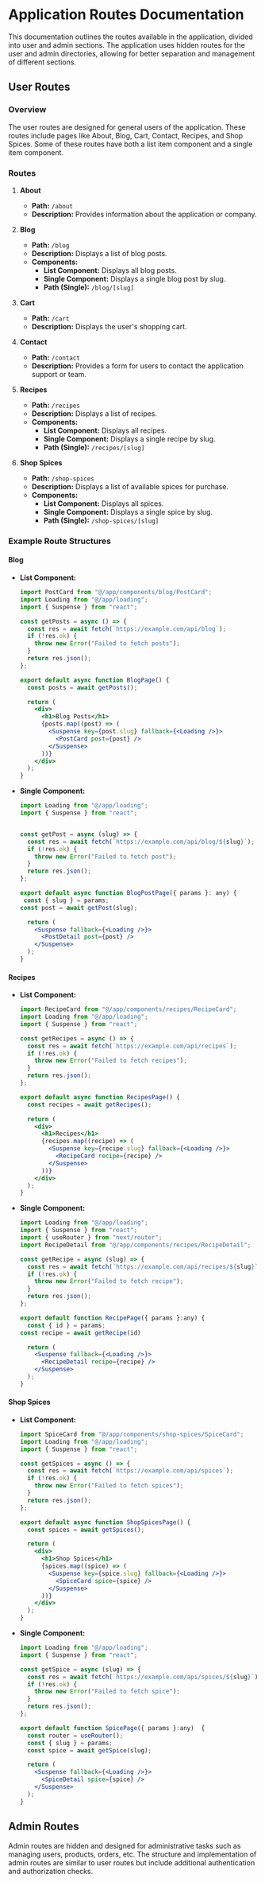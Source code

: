 # Application Routes Documentation

This documentation outlines the routes available in the application, divided into user and admin sections. The application uses hidden routes for the user and admin directories, allowing for better separation and management of different sections.

## User Routes

### Overview

The user routes are designed for general users of the application. These routes include pages like About, Blog, Cart, Contact, Recipes, and Shop Spices. Some of these routes have both a list item component and a single item component.

### Routes

1. **About**
   - **Path:** `/about`
   - **Description:** Provides information about the application or company.

2. **Blog**
   - **Path:** `/blog`
   - **Description:** Displays a list of blog posts.
   - **Components:**
     - **List Component:** Displays all blog posts.
     - **Single Component:** Displays a single blog post by slug.
     - **Path (Single):** `/blog/[slug]`

3. **Cart**
   - **Path:** `/cart`
   - **Description:** Displays the user's shopping cart.

4. **Contact**
   - **Path:** `/contact`
   - **Description:** Provides a form for users to contact the application support or team.

5. **Recipes**
   - **Path:** `/recipes`
   - **Description:** Displays a list of recipes.
   - **Components:**
     - **List Component:** Displays all recipes.
     - **Single Component:** Displays a single recipe by slug.
     - **Path (Single):** `/recipes/[slug]`

6. **Shop Spices**
   - **Path:** `/shop-spices`
   - **Description:** Displays a list of available spices for purchase.
   - **Components:**
     - **List Component:** Displays all spices.
     - **Single Component:** Displays a single spice by slug.
     - **Path (Single):** `/shop-spices/[slug]`

### Example Route Structures

#### Blog

- **List Component:**

  ```jsx
  import PostCard from "@/app/components/blog/PostCard";
  import Loading from "@/app/loading";
  import { Suspense } from "react";

  const getPosts = async () => {
    const res = await fetch(`https://example.com/api/blog`);
    if (!res.ok) {
      throw new Error("Failed to fetch posts");
    }
    return res.json();
  };

  export default async function BlogPage() {
    const posts = await getPosts();

    return (
      <div>
        <h1>Blog Posts</h1>
        {posts.map((post) => (
          <Suspense key={post.slug} fallback={<Loading />}>
            <PostCard post={post} />
          </Suspense>
        ))}
      </div>
    );
  }
  ```

- **Single Component:**

  ```jsx
  import Loading from "@/app/loading";
  import { Suspense } from "react";


  const getPost = async (slug) => {
    const res = await fetch(`https://example.com/api/blog/${slug}`);
    if (!res.ok) {
      throw new Error("Failed to fetch post");
    }
    return res.json();
  };

  export default async function BlogPostPage({ params }: any) {
   const { slug } = params;
  const post = await getPost(slug);

    return (
      <Suspense fallback={<Loading />}>
        <PostDetail post={post} />
      </Suspense>
    );
  }
  ```

#### Recipes

- **List Component:**

  ```jsx
  import RecipeCard from "@/app/components/recipes/RecipeCard";
  import Loading from "@/app/loading";
  import { Suspense } from "react";

  const getRecipes = async () => {
    const res = await fetch(`https://example.com/api/recipes`);
    if (!res.ok) {
      throw new Error("Failed to fetch recipes");
    }
    return res.json();
  };

  export default async function RecipesPage() {
    const recipes = await getRecipes();

    return (
      <div>
        <h1>Recipes</h1>
        {recipes.map((recipe) => (
          <Suspense key={recipe.slug} fallback={<Loading />}>
            <RecipeCard recipe={recipe} />
          </Suspense>
        ))}
      </div>
    );
  }
  ```

- **Single Component:**

  ```jsx
  import Loading from "@/app/loading";
  import { Suspense } from "react";
  import { useRouter } from "next/router";
  import RecipeDetail from "@/app/components/recipes/RecipeDetail";

  const getRecipe = async (slug) => {
    const res = await fetch(`https://example.com/api/recipes/${slug}`);
    if (!res.ok) {
      throw new Error("Failed to fetch recipe");
    }
    return res.json();
  };

  export default function RecipePage({ params }:any) {
    const { id } = params;
  const recipe = await getRecipe(id)

    return (
      <Suspense fallback={<Loading />}>
        <RecipeDetail recipe={recipe} />
      </Suspense>
    );
  }
  ```

#### Shop Spices

- **List Component:**

  ```jsx
  import SpiceCard from "@/app/components/shop-spices/SpiceCard";
  import Loading from "@/app/loading";
  import { Suspense } from "react";

  const getSpices = async () => {
    const res = await fetch(`https://example.com/api/spices`);
    if (!res.ok) {
      throw new Error("Failed to fetch spices");
    }
    return res.json();
  };

  export default async function ShopSpicesPage() {
    const spices = await getSpices();

    return (
      <div>
        <h1>Shop Spices</h1>
        {spices.map((spice) => (
          <Suspense key={spice.slug} fallback={<Loading />}>
            <SpiceCard spice={spice} />
          </Suspense>
        ))}
      </div>
    );
  }
  ```

- **Single Component:**

  ```jsx
  import Loading from "@/app/loading";
  import { Suspense } from "react";

  const getSpice = async (slug) => {
    const res = await fetch(`https://example.com/api/spices/${slug}`);
    if (!res.ok) {
      throw new Error("Failed to fetch spice");
    }
    return res.json();
  };

  export default function SpicePage({ params }:any)  {
    const router = useRouter();
    const { slug } = params;
    const spice = await getSpice(slug);

    return (
      <Suspense fallback={<Loading />}>
        <SpiceDetail spice={spice} />
      </Suspense>
    );
  }
  ```

## Admin Routes

Admin routes are hidden and designed for administrative tasks such as managing users, products, orders, etc. The structure and implementation of admin routes are similar to user routes but include additional authentication and authorization checks.
